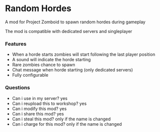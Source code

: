 # Random Hordes
A mod for Project Zomboid to spawn random hordes during gameplay

The mod is compatible with dedicated servers and singleplayer

### Features
- When a horde starts zombies will start following the last player position
- A sound will indicate the horde starting
- Rare zombies chance to spawn
- Chat message when horde starting (only dedicated servers)
- Fully configurable

### Questions
- Can i use in my server? yes
- Can i reupload this to workshop? yes
- Can i modify this mod? yes
- Can i share this mod? yes
- Can i steal this mod? only if the name is changed
- Can i charge for this mod? only if the name is changed